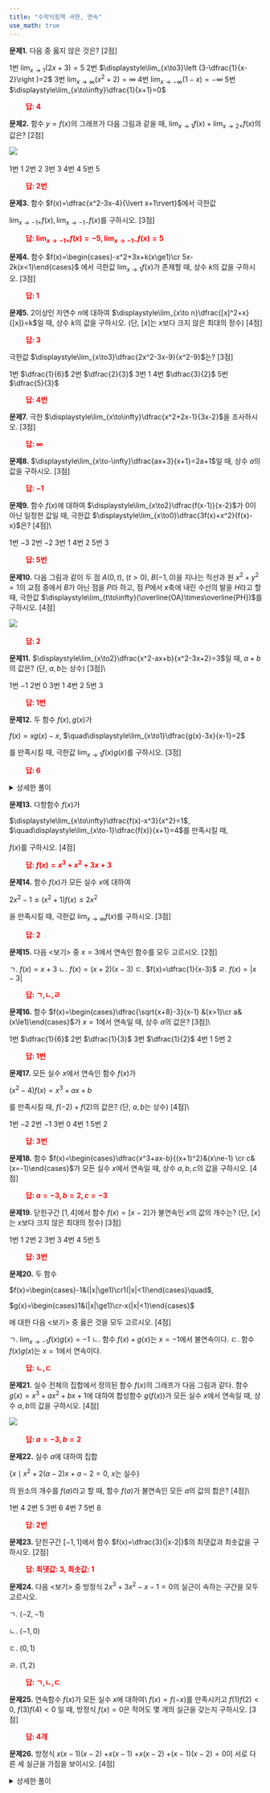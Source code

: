 ```yaml
---
title: "수학익힘책 극한, 연속"
use_math: true
---
```



**문제1.** 다음 중 옳지 않은 것은? [2점]

1번	$\displaystyle\lim_{x\to1}(2x+3)=5$
2번	$\displaystyle\lim_{x\to3}\left (3-\dfrac{1}{x-2}\right )=2$
3번	$\displaystyle\lim_{x\to\infty}(x^2+2)=\infty$
4번	$\displaystyle\lim_{x\to-\infty}(1-x)=-\infty$
5번	$\displaystyle\lim_{x\to\infty}\dfrac{1}{x+1}=0$

**<span style="color: red;">$\qquad$답: $4$</span>**




**문제2.** 함수 $y=f(x)$의 그래프가 다음 그림과 같을 때, $\displaystyle\lim_{x\to1}f(x)+\lim_{x\to2+}f(x)$의 값은? [2점]

<img src="/assets/two cs/수익 (1).jpg"/>


1번	1
2번 	2
3번 	3
4번 	4
5번	5

**<span style="color: red;">$\qquad$답: $2$번</span>**





**문제3.** 함수 $f(x)=\dfrac{x^2-3x-4}{\lvert x+1\rvert}$에서 극한값

 $\displaystyle\lim_{x\to-1+}f(x), \lim_{x\to-1-}f(x)$를 구하시오. [3점]

**<span style="color: red;">$\qquad$답: $\displaystyle\lim_{x\to-1+}f(x)=-5, \displaystyle\lim_{x\to-1-}f(x)=5$</span>**



**문제4.** 함수 $f(x)=\begin{cases}-x^2+3x+k(x\ge1)\cr 5x-2k(x<1)\end{cases}$ 에서 극한값 $\displaystyle\lim_{x\to1}f(x)$가 존재할 때, 상수 $k$의 값을 구하시오. [3점]

**<span style="color: red;">$\qquad$답: $1$</span>**


**문제5.** $2$이상인 자연수 $n$에 대하여 $\displaystyle\lim_{x\to n}\dfrac{[x]^2+x}{[x]}=k$일 때, 상수 $k$의 값을 구하시오. (단, $[x]$는 $x$보다 크지 않은 최대의 정수) [4점]

**<span style="color: red;">$\qquad$답: $3$</span>**


극한값 $\displaystyle\lim_{x\to3}\dfrac{2x^2-3x-9}{x^2-9}$는? [3점]

1번	$\dfrac{1}{6}$
2번	$\dfrac{2}{3}$
3번	$1$
4번	$\dfrac{3}{2}$
5번	$\dfrac{5}{3}$

**<span style="color: red;">$\qquad$답: $4$번</span>**




**문제7.** 극한 $\displaystyle\lim_{x\to\infty}\dfrac{x^2+2x-1}{3x-2}$을 조사하시오. [3점]

**<span style="color: red;">$\qquad$답: $\infty$</span>**



**문제8.** $\displaystyle\lim_{x\to-\infty}\dfrac{ax+3}{x+1}=2a+1$일 때, 상수 $a$의 값을 구하시오. [3점]

**<span style="color: red;">$\qquad$답: $-1$</span>**


**문제9.** 함수 $f(x)$에 대하여 $\displaystyle\lim_{x\to2}\dfrac{f(x-1)}{x-2}$가 $0$이 아닌 일정한 값일 때, 극한값 $\displaystyle\lim_{x\to0}\dfrac{3f(x)+x^2}{f(x)-x}$은? [4점]\\

1번 $-3$
2번	$-2$
3번 	$1$
4번	$2$
5번	$3$

**<span style="color: red;">$\qquad$답: $5$번</span>**



**문제10.** 다음 그림과 같이 두 점 $A(0, t),\ (t>0),\ B(-1, 0)$을 지나는 직선과 원 $x^2+y^2=1$의 교점 중에서 $B$가 아닌 점을 $P$라 하고, 점 $P$에서 $x$축에 내린 수선의 발을 $H$라고 할 때, 극한값 $\displaystyle\lim_{t\to\infty}(\overline{OA}\times\overline{PH})$를 구하시오. [4점]

<img src="/assets/two cs/수익 (2).jpg"/>

**<span style="color: red;">$\qquad$답: $2$</span>**





**문제11.** $\displaystyle\lim_{x\to2}\dfrac{x^2-ax+b}{x^2-3x+2}=3$일 때, $a+b$의 값은? (단, $a, b$는 상수) [3점]\\

1번 	$-1$
2번 $0$
3번	$1$
4번 $2$
5번	$3$

**<span style="color: red;">$\qquad$답: $1$번</span>**



**문제12.** 두 함수 $f(x), g(x)$가

 $f(x)=xg(x)-x$, $\quad\displaystyle\lim_{x\to1}\dfrac{g(x)-3x}{x-1}=2$
 
 를 만족시킬 때, 극한값 $\displaystyle\lim_{x\to1}f(x)g(x)$를 구하시오. [3점]

**<span style="color: red;">$\qquad$답: $6$</span>**
<details>
    <summary>상세한 풀이</summary>
    <p><img src="/assets/two cs/상세풀이22.jpg"/></p>
</details>

**문제13.** 다항함수 $f(x)$가

 $\displaystyle\lim_{x\to\infty}\dfrac{f(x)-x^3}{x^2}=1$, $\quad\displaystyle\lim_{x\to-1}\dfrac{f(x)}{x+1}=4$를 만족시킬 때,
 
  $f(x)$를 구하시오. [4점]

**<span style="color: red;">$\qquad$답: $f(x)=x^3+x^2+3x+3$</span>**


**문제14.** 함수 $f(x)$가 모든 실수 $x$에 대하여

$2x^2-1\le(x^2+1)f(x)\le2x^2$

을 만족시킬 때, 극한값 $\displaystyle\lim_{x\to\infty}f(x)$를 구하시오. [3점]

**<span style="color: red;">$\qquad$답: $2$</span>**



**문제15.** 다음 $<$보기$>$ 중 $x=3$에서 연속인 함수를 모두 고르시오. [2점]

 ㄱ. $f(x)=x+3$
 ㄴ. $f(x)=(x+2)(x-3)$
 ㄷ. $f(x)=\dfrac{1}{x-3}$
 ㄹ. $f(x)=|x-3|$

**<span style="color: red;">$\qquad$답: ㄱ,ㄴ,ㄹ</span>**




**문제16.** 함수 $f(x)=\begin{cases}\dfrac{\sqrt{x+8}-3}{x-1} &(x>1)\cr a&(x\le1)\end{cases}$가 $x=1$에서 연속일 때, 상수 $a$의 값은? [3점]\\

1번 	$\dfrac{1}{6}$
2번 	$\dfrac{1}{3}$
3번 	$\dfrac{1}{2}$
4번 	$1$
5번 	$2$

**<span style="color: red;">$\qquad$답: $1$번</span>**


**문제17.** 모든 실수 $x$에서 연속인 함수 $f(x)$가 

$(x^2-4)f(x)=x^3+ax+b$

를 만족시킬 때, $f(-2)+f(2)$의 값은? (단, $a, b$는 상수) [4점]\\

1번 	$-2$
2번 	$-1$
3번 	$0$
4번 	$1$
5번 	$2$

**<span style="color: red;">$\qquad$답: $3$번</span>**




**문제18.** 함수 $f(x)=\begin{cases}\dfrac{x^3+ax-b}{(x+1)^2}&(x\ne-1) \cr c&(x=-1)\end{cases}$가 모든 실수 $x$에서 연속일 때, 상수 $a, b, c$의 값을 구하시오. [4점]

**<span style="color: red;">$\qquad$답: $a=-3, b=2, c=-3$</span>**


**문제19.** 닫힌구간 $[1, 4]$에서 함수 $f(x)=[x-2]$가 불연속인 $x$의 값의 개수는? (단, $[x]$는 $x$보다 크지 않은 최대의 정수) [3점]

1번 	$1$
2번 	$2$
3번 	$3$
4번 	$4$
5번 	$5$

**<span style="color: red;">$\qquad$답: $3$번</span>**

**문제20.** 두 함수 

$f(x)=\begin{cases}-1&(|x|\ge1)\cr1(|x|<1)\end{cases}\quad$,

$g(x)=\begin{cases}1&(|x|\ge1)\cr-x(|x|<1)\end{cases}$

에 대한 다음 $<$보기$>$ 중 옳은 것을 모두 고르시오. [4점]


ㄱ. $\displaystyle\lim_{x\to-1}f(x)g(x)=-1$
ㄴ. 함수 $f(x)+g(x)$는 $x=-1$에서 불연속이다.
ㄷ. 함수 $f(x)g(x)$는 $x=1$에서 연속이다.

**<span style="color: red;">$\qquad$답: ㄴ,ㄷ</span>**






**문제21.** 실수 전체의 집합에서 정의된 함수 $f(x)$의 그래프가 다음 그림과 같다. 함수 $g(x)=x^3+ax^2+bx+1$에 대하여 합성함수 $g(f(x))$가 모든 실수 $x$에서 연속일 때, 상수 $a, b$의 값을 구하시오. [4점]

<img src="/assets/two cs/수익 (3).jpg"/>

**<span style="color: red;">$\qquad$답: $a=-3, b=2$</span>**



**문제22.** 실수 $a$에 대하여 집합

$\{x\mid x^2+2(a-2)x+a-2=0,\ x\text{는 실수}\}$

의 원소의 개수를 $f(a)$라고 할 때, 함수 $f(a)$가 불연속인 모든 $a$의 값의 합은? [4점]\\

1번 	4
2번 	5
3번 	6
4번 	7
5번 	8

**<span style="color: red;">$\qquad$답: $2$번</span>**



**문제23.** 닫힌구간 $[-1, 1]$에서 함수 $f(x)=\dfrac{3}{|x-2|}$의 최댓값과 최솟값을 구하시오. [2점]

**<span style="color: red;">$\qquad$답: 최댓값: 3, 최솟값: 1</span>**



**문제24.** 다음 $<$보기$>$ 중 방정식 $2x^3+3x^2-x-1=0$의 실근이 속하는 구간을 모두 고르시오. 


ㄱ. $(-2, -1)$ 

ㄴ. $(-1, 0)$

ㄷ. $(0, 1)$ 

ㄹ. $(1, 2)$

**<span style="color: red;">$\qquad$답: ㄱ,ㄴ,ㄷ</span>**





**문제25.** 연속함수 $f(x)$가 모든 실수 $x$에 대하여\\ $f(x)=f(-x)$를 만족시키고
$f(1)f(2)<0,\ f(3)f(4)<0$
일 때, 방정식 $f(x)=0$은 적어도 몇 개의 실근을 갖는지 구하시오. [3점]

**<span style="color: red;">$\qquad$답: 4개</span>**


**문제26.** 방정식 $x(x-1)(x-2)$ $+x(x-1)$ $+x(x-2)$ $+(x-1)(x-2)=0$이 서로 다른 세 실근을 가짐을 보이시오. [4점]

<details>
    <summary>상세한 풀이</summary>
    <p><img src="/assets/two cs/상세풀이23.jpg"/>
    <img src="/assets/two cs/상세풀이24.jpg"/>
    <img src="/assets/two cs/상세풀이25.jpg"/></p>
</details> 

